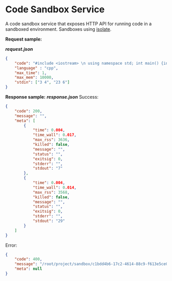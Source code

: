 # Code Sandbox Service
A code sandbox service that exposes HTTP API for running code in a sandboxed environment.
Sandboxes using [isolate](https://github.com/ioi/isolate).

**Request sample:**

***request.json***
```json
{
    "code": "#include <iostream> \n using namespace std; int main() {int a,b;cin>>a>>b;cout<<a+b<<endl;}",
    "language" : "cpp",
    "max_time": 1,
    "max_mem": 10000,
    "stdin": ["3 4", "23 6"]
}
```
**Response sample:**
***response.json***
Success:
```json
{
    "code": 200,
    "message": "",
    "meta": [
        {
            "time": 0.004,
            "time_wall": 0.017,
            "max_rss": 3636,
            "killed": false,
            "message": "",
            "status": "",
            "exitsig": 0,
            "stderr": "",
            "stdout": "7"
        },
        {
            "time": 0.004,
            "time_wall": 0.014,
            "max_rss": 3568,
            "killed": false,
            "message": "",
            "status": "",
            "exitsig": 0,
            "stderr": "",
            "stdout": "29"
        }
    ]
}
```
Error:
```json
{
    "code": 400,
    "message": "/root/project/sandbox/c1bdd4b6-17c2-4614-88c9-f613e5ce0089/build.cpp:2:21: error: expected ';' before 'int'\n    2 |  using namespace std int main() {int a,b;cin>>a>>b;cout<<a+b<<endl;}\n      |                     ^~~~\n      |                     ;\n",
    "meta": null
}
```